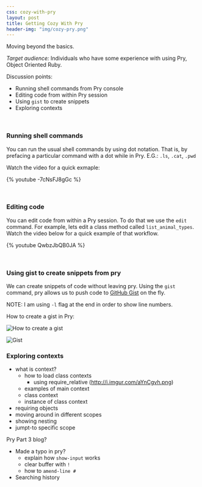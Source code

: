 ```yaml
---
css: cozy-with-pry
layout: post
title: Getting Cozy With Pry
header-img: "img/cozy-pry.png"
---
```


Moving beyond the basics.

_Target audience:_ Individuals who have some experience with using Pry, Object 
Oriented Ruby.

Discussion points:

* Running shell commands from Pry console
* Editing code from within Pry session
* Using `gist` to create snippets
* Exploring contexts

<br>

### Running shell commands

You can run the usual shell commands by using dot notation. That is, by prefacing 
a particular command with a dot while in Pry. E.G.: `.ls`, `.cat`, `.pwd`

Watch the video for a quick exmaple:

{% youtube -7cNsFJ8gGc %}

<br>

### Editing code

You can edit code from within a Pry session. To do that we use the `edit` 
command. For example, lets edit a class method called `list_animal_types`. Watch
the video below for a quick example of that workflow.

{% youtube QwbzJbQB0JA %}

<br>

### Using gist to create snippets from pry

We can create snippets of code without leaving pry. Using the `gist` command,
pry allows us to push code to [GitHub Gist](https://gist.github.com/) on the fly.

NOTE: I am using `-l` flag at the end in order to show line numbers.

How to create a gist in Pry:

![How to create a gist](http://i.imgur.com/olvVRct.png)

![Gist](http://i.imgur.com/CS2A2uF.png)



### Exploring contexts

* what is context?
    * how to load class contexts
        * using require_relative (http://i.imgur.com/aYnCgvh.png)
    * examples of main context
    * class context
    * instance of class context
* requiring objects
* moving around in different scopes
* showing nesting
* jumpt-to specific scope


Pry Part 3 blog?

* Made a typo in pry?
    * explain how `show-input` works
    * clear buffer with `!`
    * how to `amend-line #`
* Searching history
